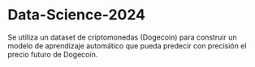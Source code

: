 # Data-Science-2024
Se utiliza un dataset de criptomonedas (Dogecoin) para construir un modelo de aprendizaje automático que pueda predecir con precisión el precio futuro de Dogecoin. 
